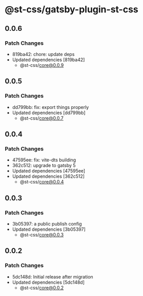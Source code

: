 # @st-css/gatsby-plugin-st-css

## 0.0.6

### Patch Changes

- 819ba42: chore: update deps
- Updated dependencies [819ba42]
  - @st-css/core@0.0.9

## 0.0.5

### Patch Changes

- dd799bb: fix: export things properly
- Updated dependencies [dd799bb]
  - @st-css/core@0.0.7

## 0.0.4

### Patch Changes

- 47595ee: fix: vite-dts building
- 362c512: upgrade to gatsby 5
- Updated dependencies [47595ee]
- Updated dependencies [362c512]
  - @st-css/core@0.0.4

## 0.0.3

### Patch Changes

- 3b05397: a public publish config
- Updated dependencies [3b05397]
  - @st-css/core@0.0.3

## 0.0.2

### Patch Changes

- 5dc148d: Initial release after migration
- Updated dependencies [5dc148d]
  - @st-css/core@0.0.2
